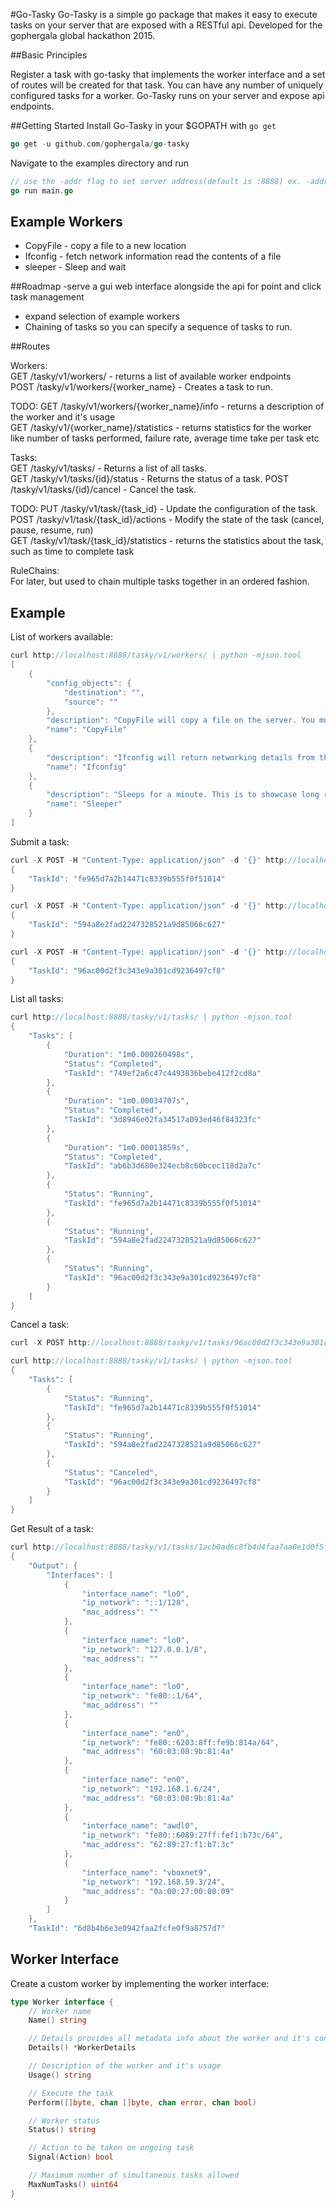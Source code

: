 #Go-Tasky
Go-Tasky is a simple go package that makes it easy to execute tasks on your server that are exposed with a RESTful api. Developed for the gophergala global hackathon 2015.  

##Basic Principles

Register a task with go-tasky that implements the worker interface and a set of routes will be created for that task. You can have any number of uniquely configured tasks for a worker. Go-Tasky runs on your server and expose api endpoints. 

##Getting Started
Install Go-Tasky in your $GOPATH with `go get`  
```Go
go get -u github.com/gophergala/go-tasky
```
Navigate to the examples directory and run  
```Go
// use the -addr flag to set server address(default is :8888) ex. -addr=:4444
go run main.go 
```

## Example Workers
- CopyFile - copy a file to a new location  
- Ifconfig - fetch network information read the contents of a file  
- sleeper -  Sleep and wait

##Roadmap
-serve a gui web interface alongside the api for point and click task management
- expand selection of example workers
- Chaining of tasks so you can specify a sequence of tasks to run.  

##Routes

Workers:  
GET /tasky/v1/workers/ - returns a list of available worker endpoints   
POST /tasky/v1/workers/{worker_name} - Creates a task to run.  

TODO:
GET /tasky/v1/workers/{worker_name}/info - returns a description of the worker and it's usage   
GET /tasky/v1/{worker_name}/statistics - returns statistics for the worker like number of tasks performed, failure rate, average time take per task etc  

Tasks:  
GET /tasky/v1/tasks/ - Returns a list of all tasks.  
GET /tasky/v1/tasks/{id}/status - Returns the status of a task. 
POST /tasky/v1/tasks/{id}/cancel - Cancel the task.   

TODO:
PUT /tasky/v1/task/{task_id} - Update the configuration of the task.  
POST /tasky/v1/task/{task_id}/actions - Modify the state of the task (cancel, pause, resume, run)  
GET /tasky/v1/task/{task_id}/statistics - returns the statistics about the task, such as time to complete task  

RuleChains:  
For later, but used to chain multiple tasks together in an ordered fashion.  

## Example
List of workers available:  
```go
curl http://localhost:8888/tasky/v1/workers/ | python -mjson.tool 
[
    {
        "config_objects": {
            "destination": "",
            "source": ""
        },
        "description": "CopyFile will copy a file on the server. You must specify the Source and Destination",
        "name": "CopyFile"
    },
    {
        "description": "Ifconfig will return networking details from the server. No config is needed for this worker",
        "name": "Ifconfig"
    },
    {
        "description": "Sleeps for a minute. This is to showcase long running tasks.",
        "name": "Sleeper"
    }
]
```

Submit a task:  
```go
curl -X POST -H "Content-Type: application/json" -d '{}' http://localhost:8888/tasky/v1/workers/sleeper | python -mjson.tool
{
    "TaskId": "fe965d7a2b14471c8339b555f0f51014"
}

curl -X POST -H "Content-Type: application/json" -d '{}' http://localhost:8888/tasky/v1/workers/sleeper | python -mjson.tool
{
    "TaskId": "594a8e2fad2247328521a9d85066c627"
}

curl -X POST -H "Content-Type: application/json" -d '{}' http://localhost:8888/tasky/v1/workers/sleeper | python -mjson.tool
{
    "TaskId": "96ac00d2f3c343e9a301cd9236497cf8"
}
```

List all tasks:  
```go
curl http://localhost:8888/tasky/v1/tasks/ | python -mjson.tool 
{
    "Tasks": [
        {
            "Duration": "1m0.000260498s",
            "Status": "Completed",
            "TaskId": "749ef2a6c47c4493836bebe412f2cd8a"
        },
        {
            "Duration": "1m0.00034707s",
            "Status": "Completed",
            "TaskId": "3d8946e02fa34517a093ed46f84323fc"
        },
        {
            "Duration": "1m0.00013859s",
            "Status": "Completed",
            "TaskId": "ab6b3d680e324ecb8c60bcec118d2a7c"
        },
        {
            "Status": "Running",
            "TaskId": "fe965d7a2b14471c8339b555f0f51014"
        },
        {
            "Status": "Running",
            "TaskId": "594a8e2fad2247328521a9d85066c627"
        },
        {
            "Status": "Running",
            "TaskId": "96ac00d2f3c343e9a301cd9236497cf8"
        }
    ]
}
```

Cancel a task:  
```go
curl -X POST http://localhost:8888/tasky/v1/tasks/96ac00d2f3c343e9a301cd9236497cf8/cancel | python -mjson.tool

curl http://localhost:8888/tasky/v1/tasks/ | python -mjson.tool 
{
    "Tasks": [
        {
            "Status": "Running",
            "TaskId": "fe965d7a2b14471c8339b555f0f51014"
        },
        {
            "Status": "Running",
            "TaskId": "594a8e2fad2247328521a9d85066c627"
        },
        {
            "Status": "Canceled",
            "TaskId": "96ac00d2f3c343e9a301cd9236497cf8"
        }
    ]
}
```

Get Result of a task:  
```go
curl http://localhost:8888/tasky/v1/tasks/1acb0ad6c8fb4d4faa7aa0e1d0f5f0b6/result 
{
    "Output": {
        "Interfaces": [
            {
                "interface_name": "lo0",
                "ip_network": "::1/128",
                "mac_address": ""
            },
            {
                "interface_name": "lo0",
                "ip_network": "127.0.0.1/8",
                "mac_address": ""
            },
            {
                "interface_name": "lo0",
                "ip_network": "fe80::1/64",
                "mac_address": ""
            },
            {
                "interface_name": "en0",
                "ip_network": "fe80::6203:8ff:fe9b:814a/64",
                "mac_address": "60:03:08:9b:81:4a"
            },
            {
                "interface_name": "en0",
                "ip_network": "192.168.1.6/24",
                "mac_address": "60:03:08:9b:81:4a"
            },
            {
                "interface_name": "awdl0",
                "ip_network": "fe80::6089:27ff:fef1:b73c/64",
                "mac_address": "62:89:27:f1:b7:3c"
            },
            {
                "interface_name": "vboxnet9",
                "ip_network": "192.168.59.3/24",
                "mac_address": "0a:00:27:00:00:09"
            }
        ]
    },
    "TaskId": "6d8b4b6e3e0942faa2fcfe0f9a8757d7"
```

## Worker Interface
Create a custom worker by implementing the worker interface:  
```go
type Worker interface {
    // Worker name
    Name() string

	// Details provides all metadata info about the worker and it's config
	Details() *WorkerDetails

    // Description of the worker and it's usage
    Usage() string

    // Execute the task
    Perform([]byte, chan []byte, chan error, chan bool)

    // Worker status
    Status() string

    // Action to be taken on ongoing task
    Signal(Action) bool

    // Maximum number of simultaneous tasks allowed
    MaxNumTasks() uint64
}
```
